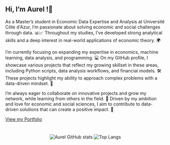 ## **Hi, I’m Aurel !👋**

As a Master’s student in Economic Data Expertise and Analysis at Université Côte d'Azur, I’m passionate about solving economic and social challenges through data. 📊📈 Throughout my studies, I’ve developed strong analytical skills and a deep interest in real-world applications of economic theory. 🌍

I’m currently focusing on expanding my expertise in economics, machine learning, data analysis, and programming. 💻 On my GitHub profile, I showcase various projects that reflect my growing skillset in these areas, including Python scripts, data analysis workflows, and financial models. 🛠️ These projects highlight my ability to approach complex problems with a data-driven mindset. 🚀

I’m always eager to collaborate on innovative projects and grow my network, while learning from others in the field. 🤝 Driven by my ambition and love for economic and social sciences, I aim to contribute to data-driven solutions that can create a positive impact. 🌟


[View my Portfolio](https://aurvl.github.io/portfolio/explore-projects_fr.html)
# 

<!---
![Aurel GitHub stats](https://github-readme-stats.vercel.app/api?username=aurvl&show_icons=true&theme=dark)
![Top Langs](https://github-readme-stats.vercel.app/api/top-langs/?username=aurvl&layout=compact&theme=dark)
--->

<p align="center">
  <img src="https://github-readme-stats.vercel.app/api?username=aurvl&show_icons=true&theme=dark" alt="Aurel GitHub stats" />
  <img src="https://github-readme-stats.vercel.app/api/top-langs/?username=aurvl&layout=compact&theme=dark" alt="Top Langs" />
</p>
